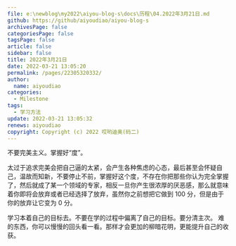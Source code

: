 ```yaml
---
file: e:\newblog\my2022\aiyou-blog-s\docs\历程\04.2022年3月21日.md
github: https://github/aiyoudiao/aiyou-blog-s
archivesPage: false
categoriesPage: false
tagsPage: false
article: false
sidebar: false
title: 2022年3月21日
date: 2022-03-21 13:05:20
permalink: /pages/22305320332/
author: 
  name: aiyoudiao
categories: 
  - Milestone
tags: 
  - 学习方法
update: 2022-03-21 13:05:32
renews: aiyoudiao
copyright: Copyright (c) 2022 哎哟迪奥(码二)
---
```



不要完美主义。掌握好“度”。

太过于追求完美会把自己逼的太紧，会产生各种焦虑的心态，最后甚至会怀疑自己，温故而知新，不要停止不前，掌握好这个度，不存在你把那些你认为完全掌握了，然后就成了某一个领域的专家，相反一旦你产生很浓厚的厌恶感，那么就意味着你即将会放弃或者已经选择了放弃，虽然你之前想把它做到 100 分，但是由于你的放弃让它变为 0 分。

学习本着自己的目标去。不要在学的过程中偏离了自己的目标。要分清主次。
难的东西，你可以慢慢的回头看一看。那样才会更加的柳暗花明，更能提升自己的收获。
